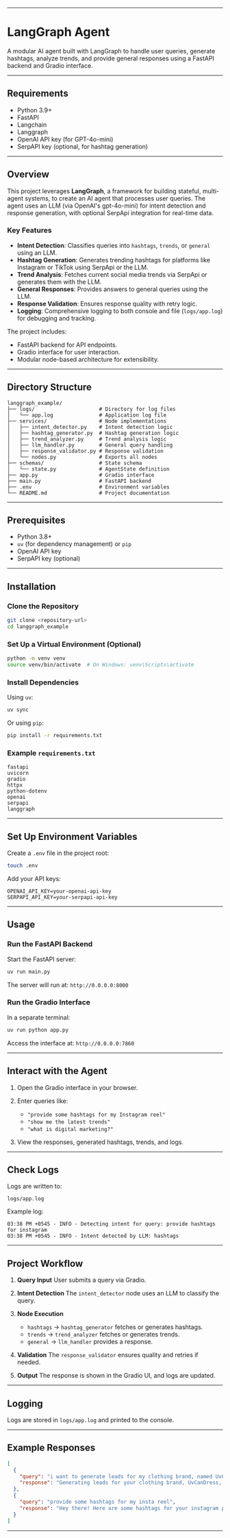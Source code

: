 
---

# **LangGraph Agent**

A modular AI agent built with LangGraph to handle user queries, generate hashtags, analyze trends, and provide general responses using a FastAPI backend and Gradio interface.

---

## **Requirements**

* Python 3.9+
* FastAPI
* Langchain
* Langgraph
* OpenAI API key (for GPT-4o-mini)
* SerpAPI key (optional, for hashtag generation)

---

## **Overview**

This project leverages **LangGraph**, a framework for building stateful, multi-agent systems, to create an AI agent that processes user queries. The agent uses an LLM (via OpenAI's gpt-4o-mini) for intent detection and response generation, with optional SerpApi integration for real-time data.

### **Key Features**

* **Intent Detection**: Classifies queries into `hashtags`, `trends`, or `general` using an LLM.
* **Hashtag Generation**: Generates trending hashtags for platforms like Instagram or TikTok using SerpApi or the LLM.
* **Trend Analysis**: Fetches current social media trends via SerpApi or generates them with the LLM.
* **General Responses**: Provides answers to general queries using the LLM.
* **Response Validation**: Ensures response quality with retry logic.
* **Logging**: Comprehensive logging to both console and file (`logs/app.log`) for debugging and tracking.

The project includes:

* FastAPI backend for API endpoints.
* Gradio interface for user interaction.
* Modular node-based architecture for extensibility.

---

## **Directory Structure**

```
langgraph_example/
├── logs/                     # Directory for log files
│   └── app.log               # Application log file
├── services/                 # Node implementations
│   ├── intent_detector.py    # Intent detection logic
│   ├── hashtag_generator.py  # Hashtag generation logic
│   ├── trend_analyzer.py     # Trend analysis logic
│   ├── llm_handler.py        # General query handling
│   ├── response_validator.py # Response validation
│   └── nodes.py              # Exports all nodes
├── schemas/                  # State schema
│   └── state.py              # AgentState definition
├── app.py                    # Gradio interface
├── main.py                   # FastAPI backend
├── .env                      # Environment variables
└── README.md                 # Project documentation
```

---

## **Prerequisites**

* Python 3.8+
* `uv` (for dependency management) or `pip`
* OpenAI API key
* SerpAPI key (optional)

---

## **Installation**

### **Clone the Repository**

```bash
git clone <repository-url>
cd langgraph_example
```

### **Set Up a Virtual Environment (Optional)**

```bash
python -m venv venv
source venv/bin/activate  # On Windows: venv\Scripts\activate
```

### **Install Dependencies**

Using `uv`:

```bash
uv sync
```

Or using `pip`:

```bash
pip install -r requirements.txt
```

### **Example `requirements.txt`**

```
fastapi
uvicorn
gradio
httpx
python-dotenv
openai
serpapi
langgraph
```

---

## **Set Up Environment Variables**

Create a `.env` file in the project root:

```bash
touch .env
```

Add your API keys:

```
OPENAI_API_KEY=your-openai-api-key
SERPAPI_API_KEY=your-serpapi-api-key
```

---

## **Usage**

### **Run the FastAPI Backend**

Start the FastAPI server:

```bash
uv run main.py
```

The server will run at:
`http://0.0.0.0:8000`

### **Run the Gradio Interface**

In a separate terminal:

```bash
uv run python app.py
```

Access the interface at:
`http://0.0.0.0:7860`

---

## **Interact with the Agent**

1. Open the Gradio interface in your browser.
2. Enter queries like:

   * `"provide some hashtags for my Instagram reel"`
   * `"show me the latest trends"`
   * `"what is digital marketing?"`
3. View the responses, generated hashtags, trends, and logs.

---

## **Check Logs**

Logs are written to:

```text
logs/app.log
```

Example log:

```
03:38 PM +0545 - INFO - Detecting intent for query: provide hashtags for instagram
03:38 PM +0545 - INFO - Intent detected by LLM: hashtags
```

---

## **Project Workflow**

1. **Query Input**
   User submits a query via Gradio.

2. **Intent Detection**
   The `intent_detector` node uses an LLM to classify the query.

3. **Node Execution**

   * `hashtags` → `hashtag_generator` fetches or generates hashtags.
   * `trends` → `trend_analyzer` fetches or generates trends.
   * `general` → `llm_handler` provides a response.

4. **Validation**
   The `response_validator` ensures quality and retries if needed.

5. **Output**
   The response is shown in the Gradio UI, and logs are updated.

---

## **Logging**

Logs are stored in `logs/app.log` and printed to the console.

---

## **Example Responses**

```json
[
  {
    "query": "i want to generate leads for my clothing brand, named UvCanDress",
    "response": "Generating leads for your clothing brand, UvCanDress, can be approached through various strategies. Here are some effective methods to help you attract potential customers and grow your brand:\n\n### 1. Social Media Marketing...\n..."
  },
  {
    "query": "provide some hashtags for my insta reel",
    "response": "Hey there! Here are some hashtags for your instagram post: #createyourstyle, #uvcandress, #fashionreels, #ootd, #fashioninspo, #clothingbrand, #shoplocal, #influencermarketing, #fashionblogger, #leadsgen. Hope they help boost your post!"
  }
]
```

---





